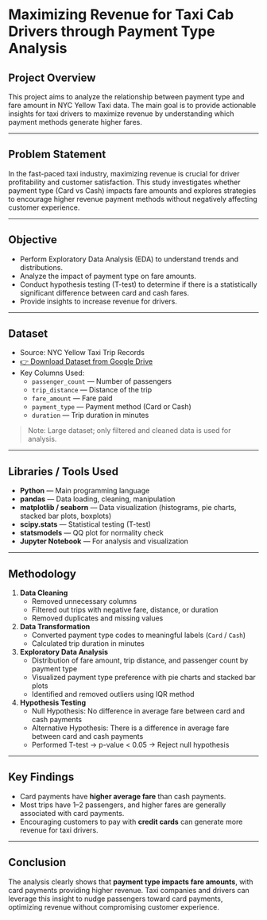 # Maximizing Revenue for Taxi Cab Drivers through Payment Type Analysis

## Project Overview
This project aims to analyze the relationship between payment type and fare amount in NYC Yellow Taxi data. The main goal is to provide actionable insights for taxi drivers to maximize revenue by understanding which payment methods generate higher fares.

---

## Problem Statement
In the fast-paced taxi industry, maximizing revenue is crucial for driver profitability and customer satisfaction. This study investigates whether payment type (Card vs Cash) impacts fare amounts and explores strategies to encourage higher revenue payment methods without negatively affecting customer experience.

---

## Objective
- Perform Exploratory Data Analysis (EDA) to understand trends and distributions.
- Analyze the impact of payment type on fare amounts.
- Conduct hypothesis testing (T-test) to determine if there is a statistically significant difference between card and cash fares.
- Provide insights to increase revenue for drivers.

---

## Dataset
- Source: NYC Yellow Taxi Trip Records 
-  [👉 Download Dataset from Google Drive](https://drive.google.com/file/d/1hilVGbkrRep-hb8U2QXgpw7MgKgEmVPz/view?usp=sharing)
- Key Columns Used:
  - `passenger_count` — Number of passengers
  - `trip_distance` — Distance of the trip
  - `fare_amount` — Fare paid
  - `payment_type` — Payment method (Card or Cash)
  - `duration` — Trip duration in minutes

> Note: Large dataset; only filtered and cleaned data is used for analysis.  

---

## Libraries / Tools Used
- **Python** — Main programming language
- **pandas** — Data loading, cleaning, manipulation
- **matplotlib / seaborn** — Data visualization (histograms, pie charts, stacked bar plots, boxplots)
- **scipy.stats** — Statistical testing (T-test)
- **statsmodels** — QQ plot for normality check
- **Jupyter Notebook** — For analysis and visualization

---

## Methodology
1. **Data Cleaning**
   - Removed unnecessary columns
   - Filtered out trips with negative fare, distance, or duration
   - Removed duplicates and missing values
2. **Data Transformation**
   - Converted payment type codes to meaningful labels (`Card` / `Cash`)
   - Calculated trip duration in minutes
3. **Exploratory Data Analysis**
   - Distribution of fare amount, trip distance, and passenger count by payment type
   - Visualized payment type preference with pie charts and stacked bar plots
   - Identified and removed outliers using IQR method
4. **Hypothesis Testing**
   - Null Hypothesis: No difference in average fare between card and cash payments
   - Alternative Hypothesis: There is a difference in average fare between card and cash payments
   - Performed T-test → p-value < 0.05 → Reject null hypothesis

---

## Key Findings
- Card payments have **higher average fare** than cash payments.
- Most trips have 1–2 passengers, and higher fares are generally associated with card payments.
- Encouraging customers to pay with **credit cards** can generate more revenue for taxi drivers.

---

## Conclusion
The analysis clearly shows that **payment type impacts fare amounts**, with card payments providing higher revenue. Taxi companies and drivers can leverage this insight to nudge passengers toward card payments, optimizing revenue without compromising customer experience.


